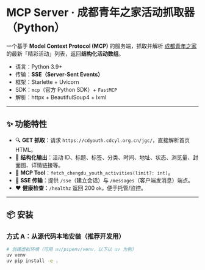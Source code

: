 # MCP Server · 成都青年之家活动抓取器（Python）

一个基于 **Model Context Protocol (MCP)** 的服务端，抓取并解析
[成都青年之家](https://cdyouth.cdcyl.org.cn/jgc/) 的最新「精彩活动」列表，返回**结构化活动数组**。

- 语言：Python 3.9+
- 传输：**SSE（Server-Sent Events）**
- 框架：Starlette + Uvicorn
- SDK：`mcp`（官方 Python SDK）+ `FastMCP`
- 解析：httpx + BeautifulSoup4 + lxml

---

## ✨ 功能特性

- 🔍 **GET 抓取**：请求 `https://cdyouth.cdcyl.org.cn/jgc/`，直接解析首页 HTML。
- 📝 **结构化输出**：活动 ID、标题、标签、分类、时间、地址、状态、浏览量、封面图、详情链接等。
- 🧩 **MCP Tool**：`fetch_chengdu_youth_activities(limit?: int)`。
- 🔄 **SSE 传输**：提供 `/sse`（建立会话）与 `/messages`（客户端发消息）端点。
- ❤️ **健康检查**：`/healthz` 返回 200 `ok`，便于托管/监控。

---

## 📦 安装

### 方式 A：从源代码本地安装（推荐开发用）
```bash
# 创建虚拟环境（可用 uv/pipenv/venv，以下以 uv 为例）
uv venv
uv pip install -e .
